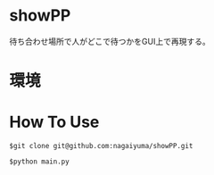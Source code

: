 # showPP
待ち合わせ場所で人がどこで待つかをGUI上で再現する。

# 環境

# How To Use
```
$git clone git@github.com:nagaiyuma/showPP.git
```
```
$python main.py
```
